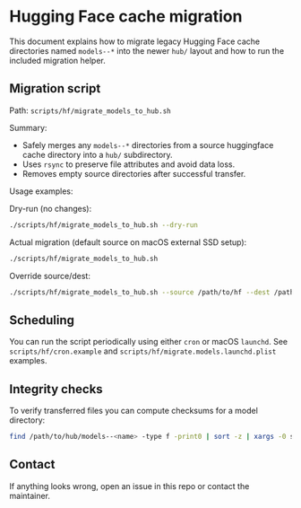 # Hugging Face cache migration

This document explains how to migrate legacy Hugging Face cache directories named `models--*` into the newer `hub/` layout and how to run the included migration helper.

## Migration script

Path: `scripts/hf/migrate_models_to_hub.sh`

Summary:

- Safely merges any `models--*` directories from a source huggingface cache directory into a `hub/` subdirectory.
- Uses `rsync` to preserve file attributes and avoid data loss.
- Removes empty source directories after successful transfer.

Usage examples:

Dry-run (no changes):

```bash
./scripts/hf/migrate_models_to_hub.sh --dry-run
```

Actual migration (default source on macOS external SSD setup):

```bash
./scripts/hf/migrate_models_to_hub.sh
```

Override source/dest:

```bash
./scripts/hf/migrate_models_to_hub.sh --source /path/to/hf --dest /path/to/hf/hub
```

## Scheduling

You can run the script periodically using either `cron` or macOS `launchd`. See `scripts/hf/cron.example` and `scripts/hf/migrate.models.launchd.plist` examples.

## Integrity checks

To verify transferred files you can compute checksums for a model directory:

```bash
find /path/to/hub/models--<name> -type f -print0 | sort -z | xargs -0 sha256sum > model-checksums.sha256
```

## Contact

If anything looks wrong, open an issue in this repo or contact the maintainer.
